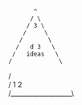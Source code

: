            ^
          / \
         / 3 \
        /     \
       /       \
      /   d 3   \
     /   ideas   \
    /             \
   /               \
  / 1             2 \
 /___________________\